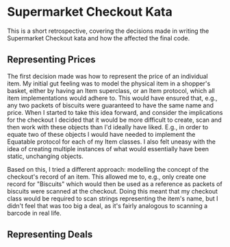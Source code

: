 Supermarket Checkout Kata
=========================

This is a short retrospective, covering the decisions made in writing the Supermarket Checkout kata and how the affected the final code.

Representing Prices
-------------------

The first decision made was how to represent the price of an individual item. My initial gut feeling was to model the physical item in a shopper's basket, either by having an Item superclass, or an Item protocol, which all item implementations would adhere to. This would have ensured that, e.g., any two packets of biscuits were guaranteed to have the same name and price. When I started to take this idea forward, and consider the implications for the checkout I decided that it would be more difficult to create, scan and then work with these objects than I'd ideally have liked. E.g., in order to equate two of these objects I would have needed to implement the Equatable protocol for each of my Item classes. I also felt uneasy with the idea of creating multiple instances of what would essentially have been static, unchanging objects.

Based on this, I tried a different approach: modelling the concept of the checkout's record of an item. This allowed me to, e.g., only create one record for "Biscuits" which would then be used as a reference as packets of biscuits were scanned at the checkout. Doing this meant that my checkout class would be required to scan strings representing the item's name, but I didn't feel that was too big a deal, as it's fairly analogous to scanning a barcode in real life.

Representing Deals
------------------

